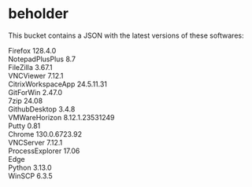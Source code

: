 # beholder
This bucket contains a JSON with the latest versions of these softwares:

Firefox            128.4.0          
NotepadPlusPlus    8.7              
FileZilla          3.67.1           
VNCViewer          7.12.1           
CitrixWorkspaceApp 24.5.11.31       
GitForWin          2.47.0           
7zip               24.08            
GithubDesktop      3.4.8            
VMWareHorizon      8.12.1.23531249  
Putty              0.81             
Chrome             130.0.6723.92    
VNCServer          7.12.1           
ProcessExplorer    17.06            
Edge                              
Python             3.13.0           
WinSCP             6.3.5            



